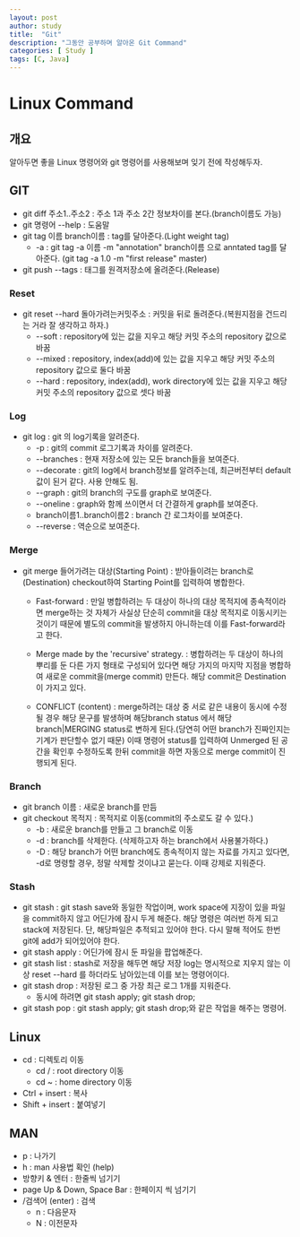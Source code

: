 ```yaml
---
layout: post
author: study
title:  "Git"
description: "그동안 공부하며 알아온 Git Command"
categories: [ Study ]
tags: [C, Java]
---
```


# Linux Command

## 개요
 알아두면 좋을 Linux 명령어와 git 명령어를 사용해보며 잊기 전에 작성해두자.

## GIT
 - git diff 주소1..주소2 : 주소 1과 주소 2간 정보차이를 본다.(branch이름도 가능)
 - git 명령어 --help : 도움말 
 - git tag 이름 branch이름 : tag를 달아준다.(Light weight tag)
   - -a : git tag -a 이름 -m "annotation" branch이름 으로 anntated tag를 달아준다. (git tag -a 1.0 -m "first release" master)
 - git push --tags : 태그를 원격저장소에 올려준다.(Release)
  

### Reset
 - git reset --hard 돌아가려는커밋주소 : 커밋을 뒤로 돌려준다.(복원지점을 건드리는 거라 잘 생각하고 하자.)
   - --soft : repository에 있는 값을 지우고 해당 커밋 주소의 repository 값으로 바꿈
   - --mixed : repository, index(add)에 있는 값을 지우고 해당 커밋 주소의 repository 값으로 둘다 바꿈
   - --hard : repository, index(add), work directory에 있는 값을 지우고 해당 커밋 주소의 repository 값으로 셋다 바꿈

### Log
 - git log : git 의 log기록을 알려준다.
   - -p : git의 commit 로그기록과 차이를 알려준다.
   - --branches : 현재 저장소에 있는 모든 branch들을 보여준다.
   - --decorate : git의 log에서 branch정보를 알려주는데, 최근버전부터 default값이 된거 같다. 사용 안해도 됨.
   - --graph : git의 branch의 구도를 graph로 보여준다.
   - --oneline : graph와 함께 쓰이면서 더 간결하게 graph를 보여준다.
   - branch이름1..branch이름2 : branch 간 로그차이를 보여준다.
   - --reverse : 역순으로 보여준다.

### Merge
 - git merge 들어가려는 대상(Starting Point) : 받아들이려는 branch로(Destination) checkout하여 Starting Point를 입력하여 병합한다. 
    - Fast-forward : 만일 병합하려는 두 대상이 하나의 대상 목적지에 종속적이라면 merge하는 것 자체가 사실상 단순히 commit을 대상 목적지로 이동시키는 것이기 때문에 별도의 commit을 발생하지 아니하는데 이를 Fast-forward라고 한다.

    - Merge made by the 'recursive' strategy. : 병합하려는 두 대상이 하나의 뿌리를 둔 다른 가지 형태로 구성되어 있다면 해당 가지의 마지막 지점을 병합하여 새로운 commit을(merge commit) 만든다. 해당 commit은 Destination이 가지고 있다.

    - CONFLICT (content) : merge하려는 대상 중 서로 같은 내용이 동시에 수정될 경우 해당 문구를 발생하며 해당branch status 에서 해당branch|MERGING status로 변하게 된다.(당연히 어떤 branch가 진짜인지는 기계가 판단할수 없기 때문) 이때 명령어 status를 입력하여 Unmerged 된 공간을 확인후 수정하도록 한뒤 commit을 하면 자동으로 merge commit이 진행되게 된다.

### Branch
 - git branch 이름 : 새로운 branch를 만듬 
 - git checkout 목적지 : 목적지로 이동(commit의 주소로도 갈 수 있다.)
   - -b : 새로운 branch를 만들고 그 branch로 이동
   - -d : branch를 삭제한다. (삭제하고자 하는 branch에서 사용불가하다.)
   - -D : 해당 branch가 어떤 branch에도 종속적이지 않는 자료를 가지고 있다면, -d로 명령할 경우, 정말 삭제할 것이냐고 묻는다. 이때 강제로 지워준다.

### Stash
 - git stash : git stash save와 동일한 작업이며, work space에 지장이 있을 파일을 commit하지 않고 어딘가에 잠시 두게 해준다. 해당 명령은 여러번 하게 되고 stack에 저장된다. 단, 해당파일은 추적되고 있어야 한다. 다시 말해 적어도 한번 git에 add가 되어있어야 한다. 
 - git stash apply : 어딘가에 잠시 둔 파일을 팝업해준다.
 - git stash list : stash로 저장을 해두면 해당 저장 log는 명시적으로 지우지 않는 이상 reset --hard 를 하더라도 남아있는데 이를 보는 명령어이다.
 - git stash drop : 저장된 로그 중 가장 최근 로그 1개를 지워준다.
   - 동시에 하려면 git stash apply; git stash drop;
 - git stash pop : git stash apply; git stash drop;와 같은 작업을 해주는 명령어.
  


## Linux
 - cd : 디렉토리 이동
   - cd / : root directory 이동
   - cd ~ : home directory 이동
 - Ctrl + insert : 복사
 - Shift + insert : 붙여넣기
 
## MAN
 - p : 나가기
 - h : man 사용법 확인 (help)
 - 방향키 & 엔터 : 한줄씩 넘기기
 - page Up & Down, Space Bar : 한페이지 씩 넘기기
 - /검색어 (enter) : 검색
   - n : 다음문자
   - N : 이전문자
 
